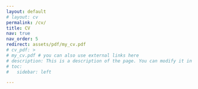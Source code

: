 ```yaml
---
layout: default
# layout: cv
permalink: /cv/
title: CV
nav: true
nav_order: 5
redirect: assets/pdf/my_cv.pdf
# cv_pdf: >
# my_cv.pdf # you can also use external links here
# description: This is a description of the page. You can modify it in '_pages/cv.md'. You can also change or remove the top pdf download button.
# toc:
#   sidebar: left

---
```

